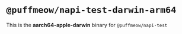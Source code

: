 # `@puffmeow/napi-test-darwin-arm64`

This is the **aarch64-apple-darwin** binary for `@puffmeow/napi-test`
